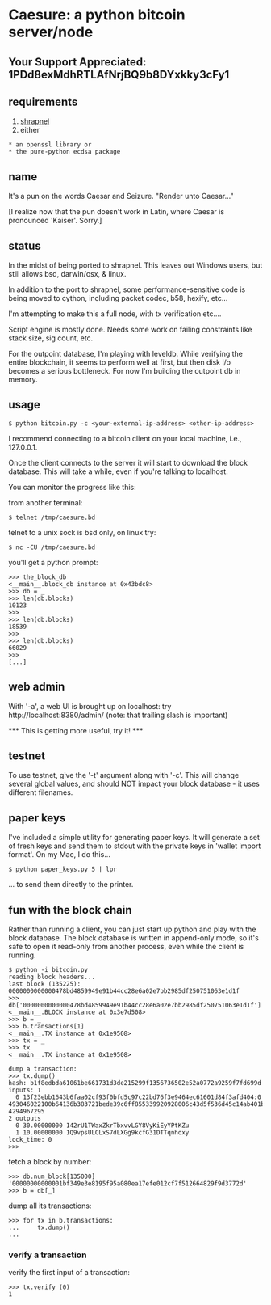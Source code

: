 
Caesure: a python bitcoin server/node
=====================================

Your Support Appreciated: 1PDd8exMdhRTLAfNrjBQ9b8DYxkky3cFy1
------------------------------------------------------------

requirements
------------

  1. [shrapnel](https://github.com/ironport/shrapnel)
  2. either 

    * an openssl library or
    * the pure-python ecdsa package

name
----

It's a pun on the words Caesar and Seizure.  "Render unto Caesar..."

[I realize now that the pun doesn't work in Latin, where Caesar is pronounced 'Kaiser'.  Sorry.]

status
------

In the midst of being ported to shrapnel.  This leaves out Windows users, but still
allows bsd, darwin/osx, & linux.

In addition to the port to shrapnel, some performance-sensitive code is being moved
to cython, including packet codec, b58, hexify, etc...

I'm attempting to make this a full node, with tx verification etc....

Script engine is mostly done.  Needs some work on failing constraints
like stack size, sig count, etc.

For the outpoint database, I'm playing with leveldb.  While verifying
the entire blockchain, it seems to perform well at first, but then
disk i/o becomes a serious bottleneck.  For now I'm building the
outpoint db in memory.


usage
-----

    $ python bitcoin.py -c <your-external-ip-address> <other-ip-address>

I recommend connecting to a bitcoin client on your local machine, i.e., 127.0.0.1.

Once the client connects to the server it will start to download the block
database.  This will take a while, even if you're talking to localhost.

You can monitor the progress like this:

from another terminal:

    $ telnet /tmp/caesure.bd

telnet to a unix sock is bsd only, on linux try:

    $ nc -CU /tmp/caesure.bd

you'll get a python prompt:

    >>> the_block_db
    <__main__.block_db instance at 0x43bdc8>
    >>> db = _
    >>> len(db.blocks)
    10123
    >>> 
    >>> len(db.blocks)
    18539
    >>> 
    >>> len(db.blocks)
    66029
    >>> 
    [...]


web admin
---------

With '-a', a web UI is brought up on localhost:
try http://localhost:8380/admin/ (note: that trailing slash is important)

*** This is getting more useful, try it! ***


testnet
-------

To use testnet, give the '-t' argument along with '-c'.  This will change several
global values, and should NOT impact your block database - it uses different
filenames.

paper keys
----------

I've included a simple utility for generating paper keys.  It will generate a set
of fresh keys and send them to stdout with the private keys in 'wallet import format'.
On my Mac, I do this...

    $ python paper_keys.py 5 | lpr

... to send them directly to the printer.

fun with the block chain
------------------------

Rather than running a client, you can just start up python and play
with the block database.  The block database is written in append-only
mode, so it's safe to open it read-only from another process, even
while the client is running.

    $ python -i bitcoin.py
    reading block headers...
    last block (135225): 0000000000000478bd4859949e91b44cc28e6a02e7bb2985df250751063e1d1f
    >>> db['0000000000000478bd4859949e91b44cc28e6a02e7bb2985df250751063e1d1f']
    <__main__.BLOCK instance at 0x3e7d508>
    >>> b = _
    >>> b.transactions[1]
    <__main__.TX instance at 0x1e9508>
    >>> tx = _
    >>> tx
    <__main__.TX instance at 0x1e9508>
    
    dump a transaction:
    >>> tx.dump()
    hash: b1f8edbda61061be661731d3de215299f1356736502e52a0772a9259f7fd699d
    inputs: 1
      0 13f23ebb1643b6faa02cf93f0bfd5c97c22bd76f3e9464ec61601d84f3afd404:0 493046022100b64136b383721bede39c6ff855339920928006c43d5f536d45c14ab401b736f8022100ee564e42001e3b071545e5f55bbcaa87eca7d731a339177701c40fa6d61510bf014104b3cd4b6d65ffea8fb7781e88a4e67d2f8104b80fb45ee50981940001d3a132584ea10a34a03224823492fd25344c50e40a52069df297da024ffb3175ec745021 4294967295
    2 outputs
      0 30.00000000 142rU1TWaxZkrTbxvvLGY8VyKiEyYPtKZu
      1 10.00000000 1Q9vpsULCLxS7dLXGg9kcfG31DTTqnhoxy
    lock_time: 0
    >>>

fetch a block by number:

    >>> db.num_block[135000]
    '00000000000001bf349e3e8195f95a080ea17efe012cf7f512664829f9d3772d'
    >>> b = db[_]

dump all its transactions:

    >>> for tx in b.transactions:
    ...     tx.dump()
    ... 

### verify a transaction ###

verify the first input of a transaction:

    >>> tx.verify (0)
    1


